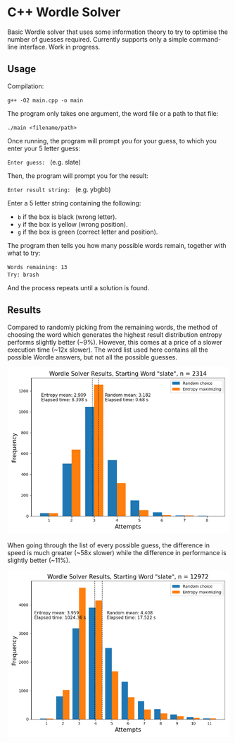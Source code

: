 # C++ Wordle Solver

Basic Wordle solver that uses some information theory to try to optimise the number of guesses required. Currently supports only a simple command-line interface. Work in progress.

## Usage
Compilation:

`g++ -O2 main.cpp -o main`

The program only takes one argument, the word file or a path to that file:

`./main <filename/path>`

Once running, the program will prompt you for your guess, to which you enter your 5 letter guess:

`Enter guess: ` (e.g. slate)

Then, the program will prompt you for the result:

`Enter result string: ` (e.g. ybgbb)

Enter a 5 letter string containing the following:
* `b` if the box is black (wrong letter).
* `y` if the box is yellow (wrong position).
* `g` if the box is green (correct letter and position).

The program then tells you how many possible words remain, together with what to try:

`Words remaining: 13`\
`Try: brash`

And the process repeats until a solution is found.

## Results
Compared to randomly picking from the remaining words, the method of choosing the word which generates the highest result distribution entropy performs slightly better (~9%). However, this comes at a price of a slower execution time (~12x slower). The word list used here contains all the possible Wordle answers, but not all the possible guesses.

![plot](./testing/plot.png)


When going through the list of every possible guess, the difference in speed is much greater (~58x slower) while the difference in performance is slightly better (~11%). 

![full_plot](./testing/full_plot.png)